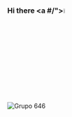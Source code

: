 ### Hi there <a #/"><img src="https://media.giphy.com/media/hvRJCLFzcasrR4ia7z/giphy.gif" width="5%"></a>



![Grupo 646](https://github.com/Juan-Sebastian-Rios-Martinez/juan-sebastian-rios-martinez/assets/47394043/4e13b7b6-2e41-427b-b05a-db7edf2a7d34)




